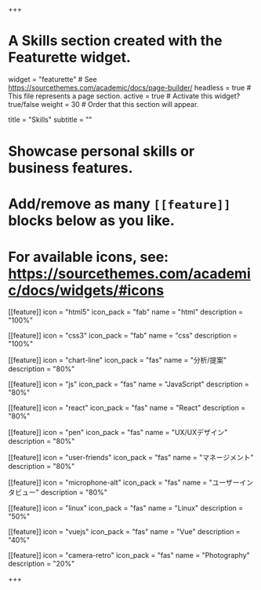 +++
# A Skills section created with the Featurette widget.
widget = "featurette"  # See https://sourcethemes.com/academic/docs/page-builder/
headless = true  # This file represents a page section.
active = true  # Activate this widget? true/false
weight = 30  # Order that this section will appear.

title = "Skills"
subtitle = ""

# Showcase personal skills or business features.
# 
# Add/remove as many `[[feature]]` blocks below as you like.
# 
# For available icons, see: https://sourcethemes.com/academic/docs/widgets/#icons


[[feature]]
  icon = "html5"
  icon_pack = "fab"
  name = "html"
  description = "100%"

[[feature]]
  icon = "css3"
  icon_pack = "fab"
  name = "css"
  description = "100%"
  
[[feature]]
  icon = "chart-line"
  icon_pack = "fas"
  name = "分析/提案"
  description = "80%"  

[[feature]]
  icon = "js"
  icon_pack = "fas"
  name = "JavaScript"
  description = "80%"  

[[feature]]
  icon = "react"
  icon_pack = "fas"
  name = "React"
  description = "80%"  

[[feature]]
  icon = "pen"
  icon_pack = "fas"
  name = "UX/UXデザイン"
  description = "80%"  

[[feature]]
  icon = "user-friends"
  icon_pack = "fas"
  name = "マネージメント"
  description = "80%"  

[[feature]]
  icon = "microphone-alt"
  icon_pack = "fas"
  name = "ユーザーインタビュー"
  description = "80%"  

[[feature]]
  icon = "linux"
  icon_pack = "fas"
  name = "Linux"
  description = "50%"  

[[feature]]
  icon = "vuejs"
  icon_pack = "fas"
  name = "Vue"
  description = "40%"  
  
[[feature]]
  icon = "camera-retro"
  icon_pack = "fas"
  name = "Photography"
  description = "20%"

+++
